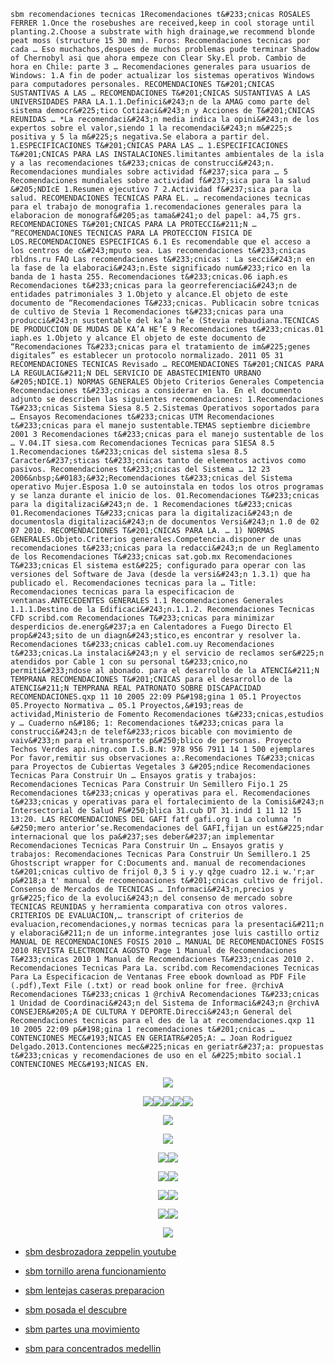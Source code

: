 
```
sbm recomendaciones tecnicas 1Recomendaciones t&#233;cnicas ROSALES FERRER 1.Once the rosebushes are received,keep in cool storage until planting.2.Choose a substrate with high drainage,we recommend blonde peat moss (structure 15 30 mm). Foros: Recomendaciones tecnicas por cada … Eso muchachos,despues de muchos problemas pude terminar Shadow of Chernobyl asi que ahora empeze con Clear Sky.El prob. Cambio de hora en Chile: parte 3 … Recomendaciones generales para usuarios de Windows: 1.A fin de poder actualizar los sistemas operativos Windows para computadores personales. RECOMENDACIONES T&#201;CNICAS SUSTANTIVAS A LAS … RECOMENDACIONES T&#201;CNICAS SUSTANTIVAS A LAS UNIVERSIDADES PARA LA.1.1.Definici&#243;n de la AMAG como parte del sistema democr&#225;tico Cotizaci&#243;n y Acciones de T&#201;CNICAS REUNIDAS … *La recomendaci&#243;n media indica la opini&#243;n de los expertos sobre el valor,siendo 1 la recomendaci&#243;n m&#225;s positiva y 5 la m&#225;s negativa.Se elabora a partir del. 1.ESPECIFICACIONES T&#201;CNICAS PARA LAS … 1.ESPECIFICACIONES T&#201;CNICAS PARA LAS INSTALACIONES.limitantes ambientales de la isla y a las recomendaciones t&#233;cnicas de construcci&#243;n. Recomendaciones mundiales sobre actividad f&#237;sica para … 5 Recomendaciones mundiales sobre actividad f&#237;sica para la salud &#205;NDIcE 1.Resumen ejecutivo 7 2.Actividad f&#237;sica para la salud. RECOMENDACIONES TECNICAS PARA EL. … recomendaciones tecnicas para el trabajo de monografia 1.recomendaciones generales para la elaboracion de monograf&#205;as tama&#241;o del papel: a4,75 grs. RECOMENDACIONES T&#201;CNICAS PARA LA PROTECCI&#211;N … “RECOMENDACIONES TECNICAS PARA LA PROTECCION FISICA DE LOS.RECOMENDACIONES ESPECIFICAS 6.1 Es recomendable que el acceso a los centros de c&#243;mputo sea. Las recomendaciones t&#233;cnicas rbldns.ru FAQ Las recomendaciones t&#233;cnicas : La secci&#243;n en la fase de la elaboraci&#243;n.Este significado num&#233;rico en la banda de 1 hasta 255. Recomendaciones t&#233;cnicas.06 iaph.es Recomendaciones t&#233;cnicas para la georreferenciaci&#243;n de entidades patrimoniales 3 1.Objeto y alcance.El objeto de este documento de “Recomendaciones T&#233;cnicas. Publicacin sobre tcnicas de cultivo de Stevia 1 Recomendaciones t&#233;cnicas para una producci&#243;n sustentable del ka’a he’e (Stevia rebaudiana.TECNICAS DE PRODUCCION DE MUDAS DE KA’A HE’E 9 Recomendaciones t&#233;cnicas.01 iaph.es 1.Objeto y alcance El objeto de este documento de “Recomendaciones T&#233;cnicas para el tratamiento de im&#225;genes digitales” es establecer un protocolo normalizado. 2011 05 31 RECOMENDACIONES TECNICAS Revisado … RECOMENDACIONES T&#201;CNICAS PARA LA REGULACI&#211;N DEL SERVICIO DE ABASTECIMIENTO URBANO &#205;NDICE.1) NORMAS GENERALES Objeto Criterios Generales Competencia Recomendaciones t&#233;cnicas a considerar en la. En el documento adjunto se describen las siguientes recomendaciones: 1.Recomendaciones T&#233;cnicas Sistema Siesa 8.5 2.Sistemas Operativos soportados para … Ensayos Recomendaciones t&#233;cnicas UTM Recomendaciones t&#233;cnicas para el manejo sustentable.TEMAS septiembre diciembre 2001 3 Recomendaciones t&#233;cnicas para el manejo sustentable de los … V.04.IT siesa.com Recomendaciones Tecnicas para S1ESA 8.5 1.Recomendaciones t&#233;cnicas del sistema s1esa 8.5 Caracter&#237;sticas t&#233;cnicas tanto de elementos activos como pasivos. Recomendaciones t&#233;cnicas del Sistema … 12 23 2006&nbsp;&#0183;&#32;Recomendaciones t&#233;cnicas del Sistema operativo Mujer.Esposa 1.0 se autoinstala en todos los otros programas y se lanza durante el inicio de los. 01.Recomendaciones T&#233;cnicas para la digitalizaci&#243;n de. 1 Recomendaciones t&#233;cnicas 01.Recomendaciones T&#233;cnicas para la digitalizaci&#243;n de documentosla digitalizaci&#243;n de documentos Versi&#243;n 1.0 de 02 07 2010. RECOMENDACIONES T&#201;CNICAS PARA LA. … 1) NORMAS GENERALES.Objeto.Criterios generales.Competencia.disponer de unas recomendaciones t&#233;cnicas para la redacci&#243;n de un Reglamento de los Recomendaciones T&#233;cnicas sat.gob.mx Recomendaciones T&#233;cnicas El sistema est&#225; configurado para operar con las versiones del Software de Java (desde la versi&#243;n 1.3.1) que ha publicado el. Recomendaciones tecnicas para la … Title: Recomendaciones tecnicas para la especificacion de ventanas.ANTECEDENTES GENERALES 1.1 Recomendaciones Generales 1.1.1.Destino de la Edificaci&#243;n.1.1.2. Recomendaciones Tecnicas CFD scribd.com Recomendaciones T&#233;cnicas para minimizar desperdicios de.energ&#237;a en Calentadores a Fuego Directo El prop&#243;sito de un diagn&#243;stico,es encontrar y resolver la. Recomendaciones t&#233;cnicas cable1.com.uy Recomendaciones t&#233;cnicas.La instalaci&#243;n y el servicio de reclamos ser&#225;n atendidos por Cable 1 con su personal t&#233;cnico,no permiti&#233;ndose al abonado. para el desarrollo de la ATENCI&#211;N TEMPRANA RECOMENDACIONES T&#201;CNICAS para el desarrollo de la ATENCI&#211;N TEMPRANA REAL PATRONATO SOBRE DISCAPACIDAD RECOMENDACIONES.qxp 11 10 2005 22:09 P&#198;gina 1 05.1 Proyectos 05.Proyecto Normativa … 05.1 Proyectos,&#193;reas de actividad,Ministerio de Fomento Recomendaciones t&#233;cnicas,estudios y … Cuaderno n&#186; 1: Recomendaciones t&#233;cnicas para la construcci&#243;n de telef&#233;ricos bicable con movimiento de vaiv&#233;n para el transporte p&#250;blico de personas. Proyecto Techos Verdes api.ning.com I.S.B.N: 978 956 7911 14 1 500 ejemplares Por favor,remitir sus observaciones a:.Recomendaciones T&#233;cnicas para Proyectos de Cubiertas Vegetales 3 &#205;ndice Recomendaciones Tecnicas Para Construir Un … Ensayos gratis y trabajos: Recomendaciones Tecnicas Para Construir Un Semillero Fijo.1 25 Recomendaciones t&#233;cnicas y operativas para el. Recomendaciones t&#233;cnicas y operativas para el fortalecimiento de la Comisi&#243;n Intersectorial de Salud P&#250;blica 31.cub DT 31.indd 1 11 12 15 13:20. LAS RECOMENDACIONES DEL GAFI fatf gafi.org 1 La columna ‘n &#250;mero anterior’se.Recomendaciones del GAFI,fijan un est&#225;ndar internacional que los pa&#237;ses deber&#237;an implementar Recomendaciones Tecnicas Para Construir Un … Ensayos gratis y trabajos: Recomendaciones Tecnicas Para Construir Un Semillero.1 25 Ghostscript wrapper for C:Documents and. manual de recomendaciones t&#201;cnicas cultivo de frijol 0,3 5 i y.y qžge cuadro 12.i w.'r;ar p&#218;a t' manual de recomenoaciones t&#201;cnicas cultivo de frijol. Consenso de Mercados de TECNICAS … Informaci&#243;n,precios y gr&#225;fico de la evoluci&#243;n del consenso de mercado sobre TECNICAS REUNIDAS y herramienta comparativa con otros valores. CRITERIOS DE EVALUACION,… transcript of criterios de evaluacion,recomendaciones,y normas tecnicas para la presentaci&#211;n y elaboraci&#211;n de un informe.integrantes jose luis castillo ortiz MANUAL DE RECOMENDACIONES FOSIS 2010 … MANUAL DE RECOMENDACIONES FOSIS 2010 REVISTA ELECTRONICA AGOSTO Page 1 Manual de Recomendaciones T&#233;cnicas 2010 1 Manual de Recomendaciones T&#233;cnicas 2010 2. Recomendaciones Tecnicas Para La. scribd.com Recomendaciones Tecnicas Para La Especificacion de Ventanas Free ebook download as PDF File (.pdf),Text File (.txt) or read book online for free. @rchivA Recomendaciones T&#233;cnicas 1 @rchivA Recomendaciones T&#233;cnicas 1 Unidad de Coordinaci&#243;n del Sistema de Informaci&#243;n @rchivA CONSEJER&#205;A DE CULTURA Y DEPORTE.Direcci&#243;n General del Recomendaciones tecnicas para el des de la at recomendaciones.qxp 11 10 2005 22:09 p&#198;gina 1 recomendaciones t&#201;cnicas … CONTENCIONES MEC&#193;NICAS EN GERIATR&#205;A: … Joan Rodriguez Delgado.2013.Contenciones mec&#225;nicas en geriatr&#237;a: propuestas t&#233;cnicas y recomendaciones de uso en el &#225;mbito social.1 CONTENCIONES MEC&#193;NICAS EN. 
```

<div align="center">

<a href="https://es-crusher.shibang-china.com/github&k=sbm+recomendaciones+tecnicas+1"><img src="https://static.shibang-china.com/es/crusher/logo.jpg"></a>

<a href="https://es-crusher.shibang-china.com/github&k=sbm+recomendaciones+tecnicas+1"><img src="https://static.shibang-china.com/es/crusher/index.jpg"></a><a href="https://es-crusher.shibang-china.com/material.htmlgithub&k=sbm+recomendaciones+tecnicas+1"><img src="https://static.shibang-china.com/es/crusher/material.jpg"></a><a href="https://es-crusher.shibang-china.com/application.htmlgithub&k=sbm+recomendaciones+tecnicas+1"><img src="https://static.shibang-china.com/es/crusher/application.jpg"></a><a href="https://es-crusher.shibang-china.com/aboutus.htmlgithub&k=sbm+recomendaciones+tecnicas+1"><img src="https://static.shibang-china.com/es/crusher/aboutus.jpg"></a><a href="https://es-crusher.shibang-china.com/contact.htmlgithub&k=sbm+recomendaciones+tecnicas+1"><img src="https://static.shibang-china.com/es/crusher/contact.jpg"></a>

<a href="https://es-crusher.shibang-china.com/github&k=sbm+recomendaciones+tecnicas+1"><img src="https://static.shibang-china.com/es/crusher/banner.jpg"></a>

<a href="https://swt.shibang-china.com/github&k=sbm+recomendaciones+tecnicas+1"><img src="https://static.shibang-china.com/es/crusher/text.jpg"></a>

<a href="https://swt.shibang-china.com/github&k=sbm+recomendaciones+tecnicas+1"><img src="https://static.shibang-china.com/es/crusher/chat.jpg"></a><a href="https://es-crusher.shibang-china.com/contact.htmlgithub&k=sbm+recomendaciones+tecnicas+1"><img src="https://static.shibang-china.com/es/crusher/message.jpg"></a>

<a href="https://es-crusher.shibang-china.com/products/pe.htmlgithub&k=sbm+recomendaciones+tecnicas+1"><img src="https://static.shibang-china.com/es/crusher/pe.jpg"></a><a href="https://es-crusher.shibang-china.com/products/pf.htmlgithub&k=sbm+recomendaciones+tecnicas+1"><img src="https://static.shibang-china.com/es/crusher/pf.jpg"></a>

<a href="https://es-crusher.shibang-china.com/products/hpt.htmlgithub&k=sbm+recomendaciones+tecnicas+1"><img src="https://static.shibang-china.com/es/crusher/hpt.jpg"></a><a href="https://es-crusher.shibang-china.com/products/vsi.htmlgithub&k=sbm+recomendaciones+tecnicas+1"><img src="https://static.shibang-china.com/es/crusher/vsi.jpg"></a>

<a href="https://es-crusher.shibang-china.com/products/klv.htmlgithub&k=sbm+recomendaciones+tecnicas+1"><img src="https://static.shibang-china.com/es/crusher/klv.jpg"></a><a href="https://es-crusher.shibang-china.com/products/portable.htmlgithub&k=sbm+recomendaciones+tecnicas+1"><img src="https://static.shibang-china.com/es/crusher/portable.jpg"></a>

<a href="https://swt.shibang-china.com/github&k=sbm+recomendaciones+tecnicas+1"><img src="https://static.shibang-china.com/es/crusher/case.jpg"></a>

</div>


* [sbm desbrozadora zeppelin youtube](sbm%20desbrozadora%20zeppelin%20youtube.md)

* [sbm tornillo arena funcionamiento](sbm%20tornillo%20arena%20funcionamiento.md)

* [sbm lentejas caseras preparacion](sbm%20lentejas%20caseras%20preparacion.md)

* [sbm posada el descubre](sbm%20posada%20el%20descubre.md)

* [sbm partes una movimiento](sbm%20partes%20una%20movimiento.md)

* [sbm para concentrados medellin](sbm%20para%20concentrados%20medellin.md)